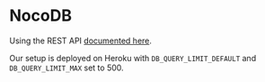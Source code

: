 # NocoDB

Using the REST API [documented here](https://docs.nocodb.com/developer-resources/rest-apis).

Our setup is deployed on Heroku with `DB_QUERY_LIMIT_DEFAULT` and `DB_QUERY_LIMIT_MAX` set to 500.